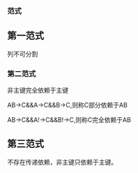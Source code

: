 ### 范式

## 第一范式

列不可分割

### 第二范式

非主键完全依赖于主键

AB->C&&A->C&&B->C,则称C部分依赖于AB

AB->C&&A!->C&&B!->C,则称C完全依赖于AB

## 第三范式

不存在传递依赖，非主键只依赖于主键。

